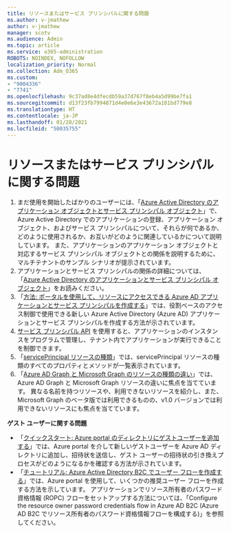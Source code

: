 ```yaml
---
title: リソースまたはサービス プリンシパルに関する問題
ms.author: v-jmathew
author: v-jmathew
manager: scotv
ms.audience: Admin
ms.topic: article
ms.service: o365-administration
ROBOTS: NOINDEX, NOFOLLOW
localization_priority: Normal
ms.collection: Adm_O365
ms.custom:
- "9004336"
- "7741"
ms.openlocfilehash: 9c37ad8e4dfecdb59a37d767f8eb4a5d99be7fa1
ms.sourcegitcommit: d13f23fb7994871d4e0e6e3e43672a101bd779e8
ms.translationtype: HT
ms.contentlocale: ja-JP
ms.lasthandoff: 01/28/2021
ms.locfileid: "50035755"
---
```

# <a name="issues-with-a-resource-or-service-principal"></a>リソースまたはサービス プリンシパルに関する問題

1. まだ使用を開始したばかりのユーザーには、「[Azure Active Directory のアプリケーション オブジェクトとサービス プリンシパル オブジェクト](https://docs.microsoft.com/azure/active-directory/develop/app-objects-and-service-principals)」で、Azure Active Directory でのアプリケーションの登録、アプリケーション オブジェクト、およびサービス プリンシパルについて、それらが何であるか、どのように使用されるか、お互いがどのように関連しているかについて説明しています。 また、アプリケーションのアプリケーション オブジェクトと対応するサービス プリンシパル オブジェクトとの関係を説明するために、マルチテナントのサンプル シナリオが提示されています。
2. アプリケーションとサービス プリンシパルの関係の詳細については、「[Azure Active Directory のアプリケーションとサービス プリンシパル オブジェクト](https://docs.microsoft.com/azure/active-directory/develop/app-objects-and-service-principals)」をお読みください。
3. 「[方法: ポータルを使用して、リソースにアクセスできる Azure AD アプリケーションとサービス プリンシパルを作成する](https://docs.microsoft.com/azure/active-directory/develop/howto-create-service-principal-portal)」では、役割ベースのアクセス制御で使用できる新しい Azure Active Directory (Azure AD) アプリケーションとサービス プリンシパルを作成する方法が示されています。
4. [サービス プリンシパル API](https://docs.microsoft.com/graph/api/resources/serviceprincipal) を使用すると、アプリケーションのインスタンスをプログラムで管理し、テナント内でアプリケーションが実行できることを制御できます。
5. 「[servicePrincipal リソースの種類](https://docs.microsoft.com/graph/api/resources/serviceprincipal)」では、servicePrincipal リソースの種類のすべてのプロパティとメソッドが一覧表示されています。
6. 「[Azure AD Graph と Microsoft Graph のリソースの種類の違い](https://docs.microsoft.com/graph/migrate-azure-ad-graph-resource-differences)」では、Azure AD Graph と Microsoft Graph リソースの違いに焦点を当てています。 異なる名前を持つリソースや、利用できないリソースを紹介し、また、Microsoft Graph のベータ版では利用できるものの、v1.0 バージョンでは利用できないリソースにも焦点を当てています。

**ゲスト ユーザーに関する問題**

- 「[クイックスタート: Azure portal のディレクトリにゲストユーザーを追加する](https://docs.microsoft.com/azure/active-directory/external-identities/b2b-quickstart-add-guest-users-portal#prerequisites)」では、Azure portal を介して新しいゲストユーザーを Azure AD ディレクトリに追加し、招待状を送信し、ゲスト ユーザーの招待状の引き換えプロセスがどのようになるかを確認する方法が示されています。
- 「[チュートリアル: Azure Active Directory B2C でユーザー フローを作成する](https://docs.microsoft.com/azure/active-directory-b2c/tutorial-create-user-flows)」では、Azure portal を使用して、いくつかの推奨ユーザー フローを作成する方法を示しています。 アプリケーションでリソース所有者のパスワード資格情報 (ROPC) フローをセットアップする方法については、「Configure the resource owner password credentials flow in Azure AD B2C (Azure AD B2C でリソース所有者のパスワード資格情報フローを構成する)」を参照してください。
